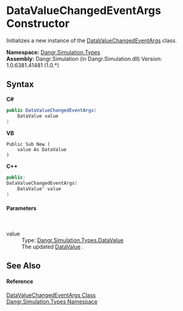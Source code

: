 # DataValueChangedEventArgs Constructor 
 

Initializes a new instance of the <a href="T_Dangr_Simulation_Types_DataValueChangedEventArgs">DataValueChangedEventArgs</a> class.

**Namespace:**&nbsp;<a href="N_Dangr_Simulation_Types">Dangr.Simulation.Types</a><br />**Assembly:**&nbsp;Dangr.Simulation (in Dangr.Simulation.dll) Version: 1.0.6381.41481 (1.0.*)

## Syntax

**C#**<br />
``` C#
public DataValueChangedEventArgs(
	DataValue value
)
```

**VB**<br />
``` VB
Public Sub New ( 
	value As DataValue
)
```

**C++**<br />
``` C++
public:
DataValueChangedEventArgs(
	DataValue^ value
)
```


#### Parameters
&nbsp;<dl><dt>value</dt><dd>Type: <a href="T_Dangr_Simulation_Types_DataValue">Dangr.Simulation.Types.DataValue</a><br />The updated <a href="T_Dangr_Simulation_Types_DataValue">DataValue</a> .</dd></dl>

## See Also


#### Reference
<a href="T_Dangr_Simulation_Types_DataValueChangedEventArgs">DataValueChangedEventArgs Class</a><br /><a href="N_Dangr_Simulation_Types">Dangr.Simulation.Types Namespace</a><br />